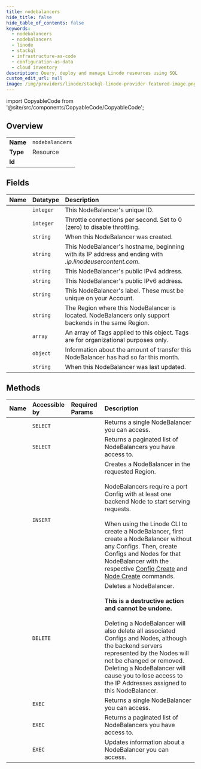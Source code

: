 ```yaml
---
title: nodebalancers
hide_title: false
hide_table_of_contents: false
keywords:
  - nodebalancers
  - nodebalancers
  - linode    
  - stackql
  - infrastructure-as-code
  - configuration-as-data
  - cloud inventory
description: Query, deploy and manage Linode resources using SQL
custom_edit_url: null
image: /img/providers/linode/stackql-linode-provider-featured-image.png
---
```


import CopyableCode from '@site/src/components/CopyableCode/CopyableCode';




## Overview
<table><tbody>
<tr><td><b>Name</b></td><td><code>nodebalancers</code></td></tr>
<tr><td><b>Type</b></td><td>Resource</td></tr>
<tr><td><b>Id</b></td><td><CopyableCode code="linode.nodebalancers.nodebalancers" /></td></tr>
</tbody></table>

## Fields
| Name | Datatype | Description |
|:-----|:---------|:------------|
| <CopyableCode code="id" /> | `integer` | This NodeBalancer's unique ID.<br /> |
| <CopyableCode code="client_conn_throttle" /> | `integer` | Throttle connections per second.  Set to 0 (zero) to disable throttling.<br /> |
| <CopyableCode code="created" /> | `string` | When this NodeBalancer was created.<br /> |
| <CopyableCode code="hostname" /> | `string` | This NodeBalancer's hostname, beginning with its IP address and ending with _.ip.linodeusercontent.com_.<br /> |
| <CopyableCode code="ipv4" /> | `string` | This NodeBalancer's public IPv4 address.<br /> |
| <CopyableCode code="ipv6" /> | `string` | This NodeBalancer's public IPv6 address.<br /> |
| <CopyableCode code="label" /> | `string` | This NodeBalancer's label. These must be unique on your Account.<br /> |
| <CopyableCode code="region" /> | `string` | The Region where this NodeBalancer is located. NodeBalancers only support backends in the same Region.<br /> |
| <CopyableCode code="tags" /> | `array` | An array of Tags applied to this object.  Tags are for organizational purposes only.<br /> |
| <CopyableCode code="transfer" /> | `object` | Information about the amount of transfer this NodeBalancer has had so far this month.<br /> |
| <CopyableCode code="updated" /> | `string` | When this NodeBalancer was last updated.<br /> |
## Methods
| Name | Accessible by | Required Params | Description |
|:-----|:--------------|:----------------|:------------|
| <CopyableCode code="getNodeBalancer" /> | `SELECT` | <CopyableCode code="nodeBalancerId" /> | Returns a single NodeBalancer you can access.<br /> |
| <CopyableCode code="getNodeBalancers" /> | `SELECT` |  | Returns a paginated list of NodeBalancers you have access to.<br /> |
| <CopyableCode code="createNodeBalancer" /> | `INSERT` | <CopyableCode code="data__region" /> | Creates a NodeBalancer in the requested Region.<br /><br />NodeBalancers require a port Config with at least one backend Node to start serving requests.<br /><br />When using the Linode CLI to create a NodeBalancer, first create a NodeBalancer without any Configs. Then, create Configs and Nodes for that NodeBalancer with the respective [Config Create](/docs/api/nodebalancers/#config-create) and [Node Create](/docs/api/nodebalancers/#node-create) commands.<br /> |
| <CopyableCode code="deleteNodeBalancer" /> | `DELETE` | <CopyableCode code="nodeBalancerId" /> | Deletes a NodeBalancer.<br /><br />**This is a destructive action and cannot be undone.**<br /><br />Deleting a NodeBalancer will also delete all associated Configs and Nodes, although the backend servers represented by the Nodes will not be changed or removed. Deleting a NodeBalancer will cause you to lose access to the IP Addresses assigned to this NodeBalancer.<br /> |
| <CopyableCode code="_getNodeBalancer" /> | `EXEC` | <CopyableCode code="nodeBalancerId" /> | Returns a single NodeBalancer you can access.<br /> |
| <CopyableCode code="_getNodeBalancers" /> | `EXEC` |  | Returns a paginated list of NodeBalancers you have access to.<br /> |
| <CopyableCode code="updateNodeBalancer" /> | `EXEC` | <CopyableCode code="nodeBalancerId" /> | Updates information about a NodeBalancer you can access.<br /> |

